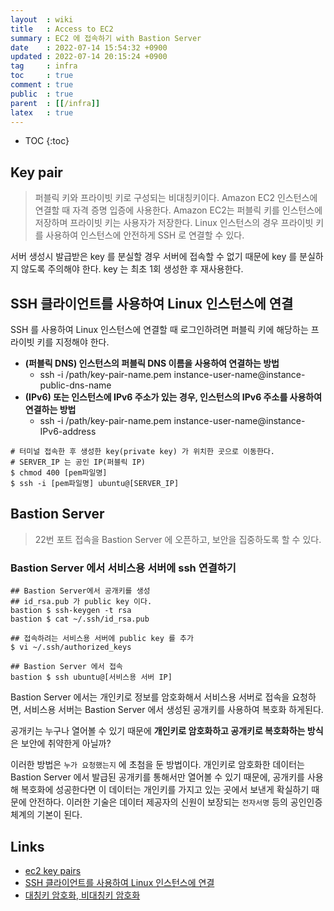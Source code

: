```yaml
---
layout  : wiki
title   : Access to EC2
summary : EC2 에 접속하기 with Bastion Server
date    : 2022-07-14 15:54:32 +0900
updated : 2022-07-14 20:15:24 +0900
tag     : infra
toc     : true
comment : true
public  : true
parent  : [[/infra]]
latex   : true
---
```

* TOC
{:toc}
 
## Key pair

> 퍼블릭 키와 프라이빗 키로 구성되는 비대칭키이다. Amazon EC2 인스턴스에 연결할 때 자격 증명 입증에 사용한다. Amazon EC2는 퍼블릭 키를 인스턴스에 저장하며 프라이빗 키는 사용자가 저장한다. Linux 인스턴스의 경우 프라이빗 키를 사용하여 인스턴스에 안전하게 SSH 로 연결할 수 있다.

서버 생성시 발급받은 key 를 분실할 경우 서버에 접속할 수 없기 때문에 key 를 분실하지 않도록 주의해야 한다. key 는 최초 1회 생성한 후 재사용한다.

## SSH 클라이언트를 사용하여 Linux 인스턴스에 연결

SSH 를 사용하여 Linux 인스턴스에 연결할 때 로그인하려면 퍼블릭 키에 해당하는 프라이빗 키를 지정해야 한다.

- __(퍼블릭 DNS) 인스턴스의 퍼블릭 DNS 이름을 사용하여 연결하는 방법__
  - ssh -i /path/key-pair-name.pem instance-user-name@instance-public-dns-name
- __(IPv6) 또는 인스턴스에 IPv6 주소가 있는 경우, 인스턴스의 IPv6 주소를 사용하여 연결하는 방법__
  - ssh -i /path/key-pair-name.pem instance-user-name@instance-IPv6-address

```
# 터미널 접속한 후 생성한 key(private key) 가 위치한 곳으로 이동한다.
# SERVER_IP 는 공인 IP(퍼블릭 IP)
$ chmod 400 [pem파일명]
$ ssh -i [pem파일명] ubuntu@[SERVER_IP]
```

## Bastion Server

> 22번 포트 접속을 Bastion Server 에 오픈하고, 보안을 집중하도록 할 수 있다.

### Bastion Server 에서 서비스용 서버에 ssh 연결하기

```
## Bastion Server에서 공개키를 생성
## id_rsa.pub 가 public key 이다.
bastion $ ssh-keygen -t rsa
bastion $ cat ~/.ssh/id_rsa.pub

## 접속하려는 서비스용 서버에 public key 를 추가
$ vi ~/.ssh/authorized_keys

## Bastion Server 에서 접속
bastion $ ssh ubuntu@[서비스용 서버 IP]
```

Bastion Server 에서는 개인키로 정보를 암호화해서 서비스용 서버로 접속을 요청하면, 서비스용 서버는 Bastion Server 에서 생성된 공개키를 사용하여 복호화 하게된다.

공개키는 누구나 열어볼 수 있기 때문에 __개인키로 암호화하고 공개키로 복호화하는 방식__ 은 보안에 취약한게 아닐까?
 
이러한 방법은 `누가 요청했는지` 에 초첨을 둔 방법이다. 개인키로 암호화한 데이터는 Bastion Server 에서 발급된 공개키를 통해서만 열어볼 수 있기 때문에, 공개키를 사용해 복호화에 성공한다면 이 데이터는 개인키를 가지고 있는 곳에서 보낸게 확실하기 때문에 안전하다. 이러한 기술은 데이터 제공자의 신원이 보장되는 `전자서명` 등의 공인인증체계의 기본이 된다.

## Links

- [ec2 key pairs](https://docs.aws.amazon.com/ko_kr/AWSEC2/latest/UserGuide/ec2-key-pairs.html)
- [SSH 클라이언트를 사용하여 Linux 인스턴스에 연결](https://docs.aws.amazon.com/ko_kr/AWSEC2/latest/UserGuide/AccessingInstancesLinux.html)
- [대칭키 암호화, 비대칭키 암호화](https://universitytomorrow.com/22)

